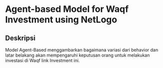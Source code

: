 # Agent-based Model for Waqf Investment using NetLogo

## Deskripsi

Model Agent-Based menggambarkan bagaimana variasi dari behavior dan latar belakang akan mempengaruhi keputusan orang untuk melakukan investasi di Waqf link Investment ini.